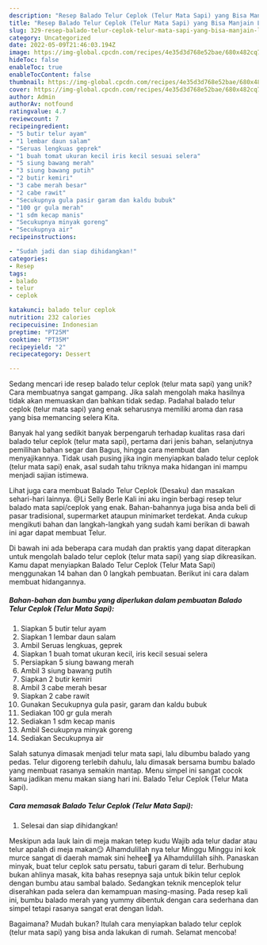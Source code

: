 ```yaml
---
description: "Resep Balado Telur Ceplok (Telur Mata Sapi) yang Bisa Manjain Lidah"
title: "Resep Balado Telur Ceplok (Telur Mata Sapi) yang Bisa Manjain Lidah"
slug: 329-resep-balado-telur-ceplok-telur-mata-sapi-yang-bisa-manjain-lidah
category: Uncategorized
date: 2022-05-09T21:46:03.194Z
image: https://img-global.cpcdn.com/recipes/4e35d3d768e52bae/680x482cq70/balado-telur-ceplok-telur-mata-sapi-foto-resep-utama.jpg
hideToc: false
enableToc: true
enableTocContent: false
thumbnail: https://img-global.cpcdn.com/recipes/4e35d3d768e52bae/680x482cq70/balado-telur-ceplok-telur-mata-sapi-foto-resep-utama.jpg
cover: https://img-global.cpcdn.com/recipes/4e35d3d768e52bae/680x482cq70/balado-telur-ceplok-telur-mata-sapi-foto-resep-utama.jpg
author: Admin
authorAv: notfound
ratingvalue: 4.7
reviewcount: 7
recipeingredient:
- "5 butir telur ayam"
- "1 lembar daun salam"
- "Seruas lengkuas geprek"
- "1 buah tomat ukuran kecil iris kecil sesuai selera"
- "5 siung bawang merah"
- "3 siung bawang putih"
- "2 butir kemiri"
- "3 cabe merah besar"
- "2 cabe rawit"
- "Secukupnya gula pasir garam dan kaldu bubuk"
- "100 gr gula merah"
- "1 sdm kecap manis"
- "Secukupnya minyak goreng"
- "Secukupnya air"
recipeinstructions:

- "Sudah jadi dan siap dihidangkan!"
categories:
- Resep
tags:
- balado
- telur
- ceplok

katakunci: balado telur ceplok 
nutrition: 232 calories
recipecuisine: Indonesian
preptime: "PT25M"
cooktime: "PT35M"
recipeyield: "2"
recipecategory: Dessert

---
```





Sedang mencari ide resep balado telur ceplok (telur mata sapi) yang unik? Cara membuatnya sangat gampang. Jika salah mengolah maka hasilnya tidak akan memuaskan dan bahkan tidak sedap. Padahal balado telur ceplok (telur mata sapi) yang enak seharusnya memiliki aroma dan rasa yang bisa memancing selera Kita.





Banyak hal yang sedikit banyak berpengaruh terhadap kualitas rasa dari balado telur ceplok (telur mata sapi), pertama dari jenis bahan, selanjutnya pemilihan bahan segar dan Bagus, hingga cara membuat dan menyajikannya. Tidak usah pusing jika ingin menyiapkan balado telur ceplok (telur mata sapi) enak,      asal sudah tahu triknya maka hidangan ini mampu menjadi sajian istimewa.














Lihat juga cara membuat Balado Telur Ceplok (Desaku) dan masakan sehari-hari lainnya. @Li Selly Berle Kali ini aku ingin berbagi resep telur balado mata sapi/ceplok yang enak. Bahan-bahannya juga bisa anda beli di pasar tradisional, supermarket ataupun minimarket terdekat. Anda cukup mengikuti bahan dan langkah-langkah yang sudah kami berikan di bawah ini agar dapat membuat Telur.






Di bawah ini ada beberapa cara mudah dan praktis yang dapat diterapkan untuk mengolah balado telur ceplok (telur mata sapi) yang siap dikreasikan. Kamu dapat menyiapkan Balado Telur Ceplok (Telur Mata Sapi) menggunakan 14 bahan dan 0 langkah pembuatan. Berikut ini cara dalam membuat hidangannya.

<!--inarticleads1-->

##### Bahan-bahan dan bumbu yang diperlukan dalam pembuatan Balado Telur Ceplok (Telur Mata Sapi):

1. Siapkan 5 butir telur ayam
1. Siapkan 1 lembar daun salam
1. Ambil Seruas lengkuas, geprek
1. Siapkan 1 buah tomat ukuran kecil, iris kecil sesuai selera
1. Persiapkan 5 siung bawang merah
1. Ambil 3 siung bawang putih
1. Siapkan 2 butir kemiri
1. Ambil 3 cabe merah besar
1. Siapkan 2 cabe rawit
1. Gunakan Secukupnya gula pasir, garam dan kaldu bubuk
1. Sediakan 100 gr gula merah
1. Sediakan 1 sdm kecap manis
1. Ambil Secukupnya minyak goreng
1. Sediakan Secukupnya air


Salah satunya dimasak menjadi telur mata sapi, lalu dibumbu balado yang pedas. Telur digoreng terlebih dahulu, lalu dimasak bersama bumbu balado yang membuat rasanya semakin mantap. Menu simpel ini sangat cocok kamu jadikan menu makan siang hari ini. Balado Telur Ceplok (Telur Mata Sapi). 

<!--inarticleads2-->

##### Cara memasak Balado Telur Ceplok (Telur Mata Sapi):


1. Selesai dan siap dihidangkan!

Meskipun ada lauk lain di meja makan tetep kudu Wajib ada telur dadar atau telur apalah di meja makan😏 Alhamdulillah nya telur Minggu Minggu ini kok murce sangat di daerah mamak sini hehee🙏 ya Alhamdulillah sihh. Panaskan minyak, buat telur ceplok satu persatu, taburi garam di telur. Berhubung bukan ahlinya masak, kita bahas resepnya saja untuk bikin telur ceplok dengan bumbu atau sambal balado. Sedangkan teknik menceplok telur diserahkan pada selera dan kemampuan masing-masing. Pada resep kali ini, bumbu balado merah yang yummy dibentuk dengan cara sederhana dan simpel tetapi rasanya sangat erat dengan lidah. 

Bagaimana? Mudah bukan? Itulah cara menyiapkan balado telur ceplok (telur mata sapi) yang bisa anda lakukan di rumah. Selamat mencoba!
